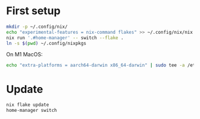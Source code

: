 # First setup

```sh
mkdir -p ~/.config/nix/
echo "experimental-features = nix-command flakes" >> ~/.config/nix/nix.conf
nix run '.#home-manager' -- switch --flake .
ln -s $(pwd) ~/.config/nixpkgs
```

On M1 MacOS:

```sh
echo "extra-platforms = aarch64-darwin x86_64-darwin" | sudo tee -a /etc/nix/nix.conf
```

# Update

```sh
nix flake update
home-manager switch
```
